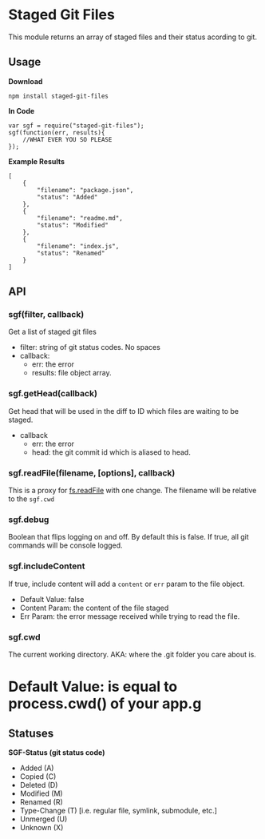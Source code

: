 # Staged Git Files

This module returns an array of staged files and their status acording to git.

## Usage

**Download**

`npm install staged-git-files`

**In Code**

```
var sgf = require("staged-git-files");
sgf(function(err, results){
	//WHAT EVER YOU SO PLEASE
});
```

**Example Results**

```
[
	{
		"filename": "package.json",
		"status": "Added"
	},
	{
		"filename": "readme.md",
		"status": "Modified"
	},
	{
		"filename": "index.js",
		"status": "Renamed"
	}
]
```

## API

### sgf(filter, callback)

Get a list of staged git files

* filter: string of git status codes. No spaces
* callback:
	* err: the error
	* results: file object array.

### sgf.getHead(callback)

Get head that will be used in the diff to ID which files are waiting to be staged.

* callback
	* err: the error
	* head: the git commit id which is aliased to head.

### sgf.readFile(filename, [options], callback)

This is a proxy for [fs.readFile](http://nodejs.org/api/fs.html#fs_fs_readfile_filename_options_callback) with one change. The filename will be relative to the `sgf.cwd`

### sgf.debug

Boolean that flips logging on and off. By default this is false. If true, all git commands will be console logged.

### sgf.includeContent

If true, include content will add a `content` or `err` param to the file object.

* Default Value: false
* Content Param: the content of the file staged
* Err Param: the error message received while trying to read the file.

### sgf.cwd

The current working directory. AKA: where the .git folder you care about is.

# Default Value: is equal to process.cwd() of your app.g

## Statuses

**SGF-Status (git status code)**

* Added (A)
* Copied (C)
* Deleted (D)
* Modified (M)
* Renamed (R)
* Type-Change (T) [i.e. regular file, symlink, submodule, etc.]
* Unmerged (U)
* Unknown (X)


